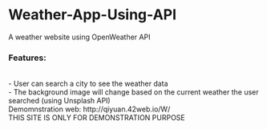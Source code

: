 # Weather-App-Using-API
A weather website using OpenWeather API </br>
<h3> Features: </h3>
</br> - User can search a city to see the weather data
</br> - The background image will change based on the current weather the user searched (using Unsplash API)
</br> Demomnstration web: http://qiyuan.42web.io/W/
</br> THIS SITE IS ONLY FOR DEMONSTRATION PURPOSE
